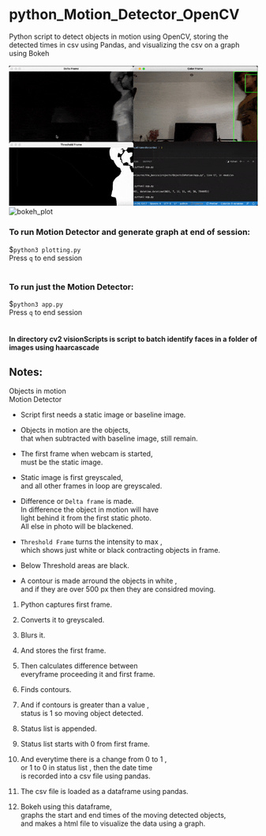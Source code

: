 # python_Motion_Detector_OpenCV
Python script to detect objects in motion using OpenCV, storing the detected times in csv using Pandas,  and visualizing the csv on a graph using Bokeh
<br><br> 
![python_GUI_BookShelf_DB_OOPv](demo/demo.gif)
<img width="1280" alt="bokeh_plot" src="https://user-images.githubusercontent.com/66818159/125201232-cd710600-e28b-11eb-96b7-a18219c31b76.png">
<br>
### To run Motion Detector and generate graph at end of session:
$`python3 plotting.py` <br>
Press `q` to end session <br><br>
### To run just the Motion Detector:
$`python3 app.py` <br>
Press `q` to end session <br><br>

#### In directory cv2 visionScripts is script to batch identify faces in a folder of images using haarcascade

## Notes:
Objects in motion<br>
Motion Detector<br>

- Script first needs a static image or baseline image. <br>
- Objects in motion are the objects, <br>
that when subtracted with baseline image, still remain.  <br>

- The first frame when webcam is started, <br>
must be the static image. <br>
- Static image is first greyscaled, <br>
and all other frames in loop are greyscaled. <br>
- Difference or `Delta frame` is made.  <br>
In difference the object in motion will have <br>
light behind it from the first static photo. <br>
All else in photo will be blackened.  <br>

- `Threshold Frame` turns the intensity to max , <br>
which shows just white or black contracting objects in frame. <br>
- Below Threshold areas are black.  <br>
- A contour is made arround the objects in white ,  <br>
and if they are over 500 px then they are considred moving.  <br>

1) Python captures first frame. <br>
2) Converts it to greyscaled. <br>
3) Blurs it. <br>
4) And stores the first frame.  <br>
5) Then calculates difference between <br>
everyframe proceeding it and first frame.  <br>
6) Finds contours. <br>
7) And if contours is greater than a value , <br>
status is 1 so moving object detected. <br>
8) Status list is appended. <br>
9) Status list starts with 0 from first frame. <br>
10) And everytime there is a change from 0 to 1 ,  <br>
or 1 to 0 in status list , then the date time <br>
is recorded into a csv file using pandas. <br>

11) The csv file is loaded as a dataframe using pandas. <br>
12) Bokeh using this dataframe, <br>
graphs the start and end times of the moving detected objects, <br>
and makes a html file to visualize the data using a graph. <br> <br>

